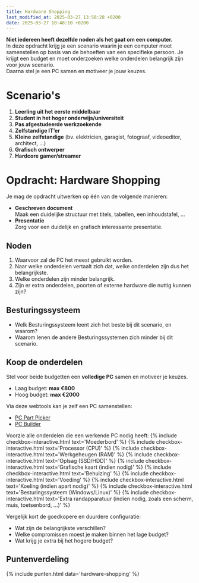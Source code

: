 ```yaml
---
title: Hardware Shopping
last_modified_at: 2025-03-27 13:58:28 +0200
date: 2025-03-27 10:48:10 +0200
---
```


**Niet iedereen heeft dezelfde noden als het gaat om een computer.**  
In deze opdracht krijg je een scenario waarin je een computer moet samenstellen op basis van de behoeften van een specifieke persoon.
Je krijgt een budget en moet onderzoeken welke onderdelen belangrijk zijn voor jouw scenario.  
Daarna stel je een PC samen en motiveer je jouw keuzes.

# Scenario's

1. **Leerling uit het eerste middelbaar**
2. **Student in het hoger onderwijs/universiteit**
3. **Pas afgestudeerde werkzoekende**
4. **Zelfstandige IT’er**
5. **Kleine zelfstandige** (bv. elektricien, garagist, fotograaf, videoeditor, architect, ...)
6. **Grafisch ontwerper**
7. **Hardcore gamer/streamer**

# Opdracht: Hardware Shopping

Je mag de opdracht uitwerken op één van de volgende manieren:

- **Geschreven document**  
   Maak een duidelijke structuur met titels, tabellen, een inhoudstafel, ...
- **Presentatie**  
   Zorg voor een duidelijk en grafisch interessante presentatie.

## Noden

1. Waarvoor zal de PC het meest gebruikt worden.
2. Naar welke onderdelen vertaalt zich dat, welke onderdelen zijn dus het belangrijkste.
3. Welke onderdelen zijn minder belangrijk.
4. Zijn er extra onderdelen, poorten of externe hardware die nuttig kunnen zijn?

## Besturingssysteem

- Welk Besturingssysteem leent zich het beste bij dit scenario, en waarom?
- Waarom lenen de andere Besturingssystemen zich minder bij dit scenario.

## Koop de onderdelen

Stel voor beide budgetten een **volledige PC** samen en motiveer je keuzes.

- Laag budget: **max €800**
- Hoog budget: **max €2000**

Via deze webtools kan je zelf een PC samenstellen:

- [PC Part Picker](https://pcpartpicker.com)
- [PC Builder](https://pcbuilder.net)

Voorzie alle onderdelen die een werkende PC nodig heeft:
{% include checkbox-interactive.html text='Moederbord' %}
{% include checkbox-interactive.html text='Processor (CPU)' %}
{% include checkbox-interactive.html text='Werkgeheugen (RAM)' %}
{% include checkbox-interactive.html text='Oplsag (SSD/HDD)' %}
{% include checkbox-interactive.html text='Grafische kaart (indien nodig)' %}
{% include checkbox-interactive.html text='Behuizing' %}
{% include checkbox-interactive.html text='Voeding' %}
{% include checkbox-interactive.html text='Koeling (indien apart nodig)' %}
{% include checkbox-interactive.html text='Besturingssysteem (Windows/Linux)' %}
{% include checkbox-interactive.html text='Extra randapparatuur (indien nodig, zoals een scherm, muis, toetsenbord, ...)' %}

Vergelijk kort de goedkopere en duurdere configuratie:

- Wat zijn de belangrijkste verschillen?
- Welke compromissen moest je maken binnen het lage budget?
- Wat krijg je extra bij het hogere budget?

## Puntenverdeling

{% include punten.html data='hardware-shopping' %}
